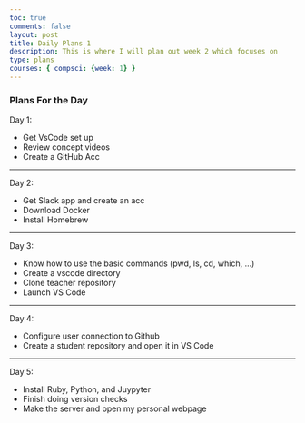```yaml
---
toc: true
comments: false
layout: post
title: Daily Plans 1
description: This is where I will plan out week 2 which focuses on  
type: plans
courses: { compsci: {week: 1} }
---
```

### Plans For the Day

Day 1:
- Get VsCode set up
- Review concept videos
- Create a GitHub Acc


---
Day 2:
- Get Slack app and create an acc
- Download Docker
- Install Homebrew


---
Day 3:
- Know how to use the basic commands (pwd, ls, cd, which, ...)
- Create a vscode directory
- Clone teacher repository
- Launch VS Code


---
Day 4:
- Configure user connection to Github
- Create a student repository and open it in VS Code


---
Day 5:
- Install Ruby, Python, and Juypyter
- Finish doing version checks
- Make the server and open my personal webpage

